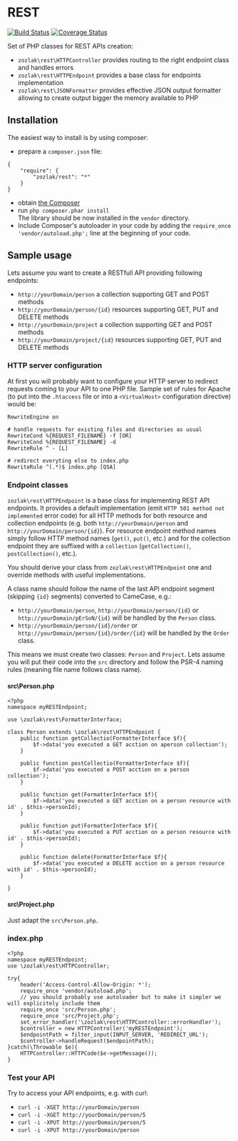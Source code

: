 # REST

[![Build Status](https://travis-ci.org/zozlak/rest.svg?branch=master)](https://travis-ci.org/zozlak/rest)
[![Coverage Status](https://coveralls.io/repos/github/zozlak/rest/badge.svg?branch=master)](https://coveralls.io/github/zozlak/rest?branch=master)

Set of PHP classes for REST APIs creation:

* `zozlak\rest\HTTPController` provides routing to the right endpoint class and handles errors
* `zozlak\rest\HTTPEndpoint` provides a base class for endpoints implementation
* `zozlak\rest\JSONFormatter` provides effective JSON output formatter allowing to create output bigger the memory available to PHP

## Installation

The easiest way to install is by using composer:

* prepare a `composer.json` file:
```
{
    "require": {
        "zozlak/rest": "*"
    }
}
```
* obtain [the Composer](https://getcomposer.org/download/)
* run `php composer.phar install`  
  The library should be now installed in the `vendor` directory.
* Include Composer's autoloader in your code by adding the `require_once 'vendor/autoload.php';` line at the beginning of your code.

## Sample usage

Lets assume you want to create a RESTfull API providing following endpoints:

* `http://yourDomain/person` a collection supporting GET and POST methods
* `http://yourDomain/person/{id}` resources supporting GET, PUT and DELETE methods
* `http://yourDomain/project` a collection supporting GET and POST methods
* `http://yourDomain/project/{id}` resources supporting GET, PUT and DELETE methods

### HTTP server configuration

At first you will probably want to configure your HTTP server to redirect requests coming to your API to one PHP file.
Sample set of rules for Apache (to put into the `.htaccess` file or into a `<VirtualHost>` configuration directive) would be:

```
RewriteEngine on

# handle requests for existing files and directories as usual
RewriteCond %{REQUEST_FILENAME} -f [OR]
RewriteCond %{REQUEST_FILENAME} -d
RewriteRule ^ - [L]

# redirect everyting else to index.php
RewriteRule ^(.*)$ index.php [QSA]
```

### Endpoint classes

`zozlak\rest\HTTPEndpoint` is a base class for implementing REST API endpoints. 
It provides a default implementation (emit `HTTP 501 method not implemented` error code) for all HTTP methods for both resource and collection endpoints (e.g. both `http://yourDomain/person` and `http://yourDomain/person/{id}`). For resource endpoint method names simply follow HTTP method names (`get()`, `put()`, etc.) and for the collection endpoint they are suffixed with a `collection` (`getCollection()`, `postCollection()`, etc.).

You should derive your class from `zozlak\rest\HTTPEndpoint` one and override methods with useful implementations.

A class name should follow the name of the last API endpoint segment (skipping `{id}` segments) converted to CameCase, e.g.:

* `http://yourDomain/person`, `http://yourDomain/person/{id}` or `http://yourDomain/pErSoN/{id}` will be handled by the `Person` class.
* `http://yourDomain/person/{id}/order` or `http://yourDomain/person/{id}/order/{id}` will be handled by the `Order` class.

This means we must create two classes: `Person` and `Project`.
Lets assume you will put their code into the `src` directory and follow the PSR-4 naming rules (meaning file name follows class name).

#### src\Person.php

```
<?php
namespace myRESTEndpoint;

use \zozlak\rest\FormatterInterface;

class Person extends \zozlak\rest\HTTPEndpoint {
    public function getCollectio(FormatterInterface $f){
        $f->data('you executed a GET acction on aperson collection');
    }

    public function postCollectio(FormatterInterface $f){
        $f->data('you executed a POST acction on a person collection');
    }

    public function get(FormatterInterface $f){
        $f->data('you executed a GET acction on a person resource with id' . $this->personId);
    }

    public function put(FormatterInterface $f){
        $f->data('you executed a PUT acction on a person resource with id' . $this->personId);
    }

    public function delete(FormatterInterface $f){
        $f->data('you executed a DELETE acction on a person resource with id' . $this->personId);
    }

}
```

#### src\Project.php

Just adapt the `src\Person.php`.

### index.php

```
<?php
namespace myRESTEndpoint;
use \zozlak\rest\HTTPController;

try{
    header('Access-Control-Allow-Origin: *');
    require_once 'vendor/autoload.php';
    // you should probably use autoloader but to make it simpler we will explicitely include them
    require_once 'src/Person.php';
    require_once 'src/Project.php';
    set_error_handler('\zozlak\rest\HTTPController::errorHandler');
    $controller = new HTTPController('myRESTEndpoint');
    $endpointPath = filter_input(INPUT_SERVER, 'REDIRECT_URL');
    $controller->handleRequest($endpointPath);
}catch(\Throwable $e){
    HTTPController::HTTPCode($e->getMessage());
}
```

### Test your API

Try to access your API endpoints, e.g. with curl:

* `curl -i -XGET http://yourDomain/person`
* `curl -i -XGET http://yourDomain/person/5`
* `curl -i -XPUT http://yourDomain/person/5`
* `curl -i -XPUT http://yourDomain/person`
